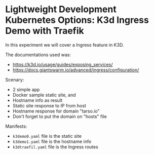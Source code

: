 # Lightweight Development Kubernetes Options: K3d Ingress Demo with Traefik

In this experiment we will cover a Ingress feature in K3D.

The documentations used was:

- https://k3d.io/usage/guides/exposing_services/
- https://docs.giantswarm.io/advanced/ingress/configuration/

Scenary:

- 2 simple app
- Docker sample static site, and
- Hostname info as result
- Static site response to IP from host
- Hostname response for domain "tarso.io"
- Don't forget to put the domain on "hosts" file

Manifests:

- ```k3demo0.yaml``` file is the static site
- ```k3demo1.yaml``` file is the hostname info
- ```k3dtraefil.yaml``` file is the Ingress routes
